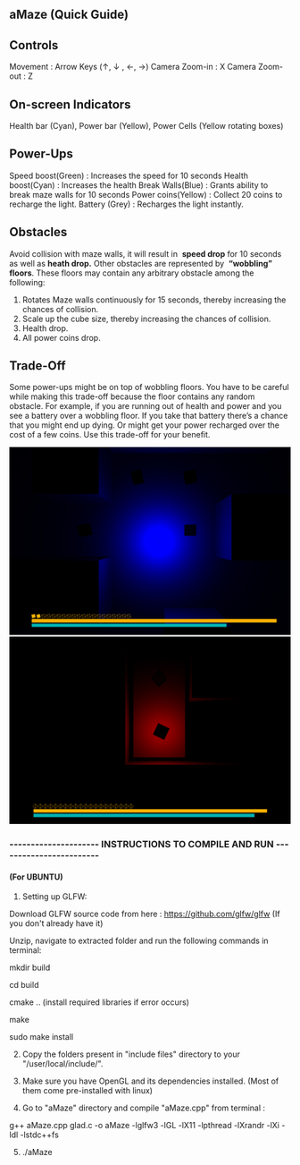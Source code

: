 ## aMaze  (Quick Guide)

## Controls

Movement : Arrow Keys (↑, ↓ , ←, →)
Camera Zoom-in : X
Camera Zoom-out : Z

## On-screen Indicators

Health bar (Cyan), Power bar (Yellow), Power Cells (Yellow rotating boxes)

## Power-Ups

Speed boost(Green) : Increases the speed for 10 seconds
Health boost(Cyan) : Increases the health
Break Walls(Blue) : Grants ability to break maze walls for 10 seconds
Power coins(Yellow) : Collect 20 coins to recharge the light.
Battery (Grey) : Recharges the light instantly.

## Obstacles

Avoid collision with maze walls, it will result in ​ **speed drop​** for 10 seconds as well as
**heath drop.**
Other obstacles are represented by ​ **“wobbling” floors​**. These floors may contain
any arbitrary obstacle among the following:

1. Rotates Maze walls continuously for 15 seconds, thereby increasing the
    chances of collision.
2. Scale up the cube size, thereby increasing the chances of collision.
3. Health drop.
4. All power coins drop.

## Trade-Off

Some power-ups might be on top of wobbling floors. You have to be careful while making
this trade-off because the floor contains any random obstacle. For example, if you are
running out of health and power and you see a battery over a wobbling floor. If you take
that battery there’s a chance that you might end up dying. Or might get your power
recharged over the cost of a few coins. Use this trade-off for your benefit.

![alt text](https://github.com/AstitvaSri/aMaze/blob/master/img/amaze1.png)
![alt text](https://github.com/AstitvaSri/aMaze/blob/master/img/amaze2.png)


### --------------------- INSTRUCTIONS TO COMPILE AND RUN ------------------------

#### (For UBUNTU)

1. Setting up GLFW:

Download GLFW source code from here : https://github.com/glfw/glfw (If you don't already have it)

Unzip, navigate to extracted folder and run the following commands in terminal:

mkdir build

cd build

cmake .. (install required libraries if error occurs)

make

sudo make install

2. Copy the folders present in "include files" directory to your "/user/local/include/".

3. Make sure you have OpenGL and its dependencies installed. (Most of them come pre-installed with linux)

4. Go to "aMaze" directory and compile "aMaze.cpp" from terminal : 

g++ aMaze.cpp  glad.c -o aMaze -lglfw3 -lGL -lX11 -lpthread -lXrandr -lXi -ldl -lstdc++fs

5. ./aMaze




